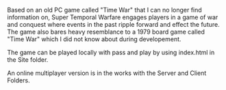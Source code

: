 Based on an old PC game called "Time War" that I can no longer find information on, Super Temporal Warfare engages players in a game of war and conquest where events in the past ripple forward and effect the future.
The game also bares heavy resemblance to a 1979 board game called "Time War" which I did not know about during developement.

The game can be played locally with pass and play by using index.html in the Site folder.

An online multiplayer version is in the works with the Server and Client Folders.
